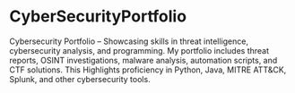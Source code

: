 # CyberSecurityPortfolio
Cybersecurity Portfolio – Showcasing skills in threat intelligence, cybersecurity analysis, and programming. My portfolio includes threat reports, OSINT investigations, malware analysis, automation scripts, and CTF solutions. This Highlights proficiency in Python, Java, MITRE ATT&amp;CK, Splunk, and other cybersecurity tools.
